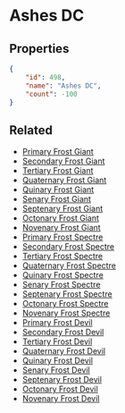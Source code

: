# Ashes DC

<no description available>

## Properties

```json
{
    "id": 498,
    "name": "Ashes DC",
    "count": -100
}
```

## Related

- [Primary Frost Giant](../items/15683-primary-frost-giant.md)
- [Secondary Frost Giant](../items/15684-secondary-frost-giant.md)
- [Tertiary Frost Giant](../items/15685-tertiary-frost-giant.md)
- [Quaternary Frost Giant](../items/15686-quaternary-frost-giant.md)
- [Quinary Frost Giant](../items/15687-quinary-frost-giant.md)
- [Senary Frost Giant](../items/15688-senary-frost-giant.md)
- [Septenary Frost Giant](../items/15689-septenary-frost-giant.md)
- [Octonary Frost Giant](../items/15690-octonary-frost-giant.md)
- [Novenary Frost Giant](../items/15691-novenary-frost-giant.md)
- [Primary Frost Spectre](../items/15692-primary-frost-spectre.md)
- [Secondary Frost Spectre](../items/15693-secondary-frost-spectre.md)
- [Tertiary Frost Spectre](../items/15694-tertiary-frost-spectre.md)
- [Quaternary Frost Spectre](../items/15695-quaternary-frost-spectre.md)
- [Quinary Frost Spectre](../items/15696-quinary-frost-spectre.md)
- [Senary Frost Spectre](../items/15697-senary-frost-spectre.md)
- [Septenary Frost Spectre](../items/15698-septenary-frost-spectre.md)
- [Octonary Frost Spectre](../items/15699-octonary-frost-spectre.md)
- [Novenary Frost Spectre](../items/15700-novenary-frost-spectre.md)
- [Primary Frost Devil](../items/15701-primary-frost-devil.md)
- [Secondary Frost Devil](../items/15702-secondary-frost-devil.md)
- [Tertiary Frost Devil](../items/15703-tertiary-frost-devil.md)
- [Quaternary Frost Devil](../items/15704-quaternary-frost-devil.md)
- [Quinary Frost Devil](../items/15705-quinary-frost-devil.md)
- [Senary Frost Devil](../items/15706-senary-frost-devil.md)
- [Septenary Frost Devil](../items/15707-septenary-frost-devil.md)
- [Octonary Frost Devil](../items/15708-octonary-frost-devil.md)
- [Novenary Frost Devil](../items/15709-novenary-frost-devil.md)

